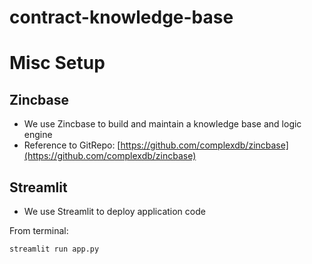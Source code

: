 # contract-knowledge-base

# Misc Setup

## Zincbase

* We use Zincbase to build and maintain a knowledge base and logic engine
* Reference to GitRepo: [https://github.com/complexdb/zincbase](https://github.com/complexdb/zincbase)

## Streamlit

* We use Streamlit to deploy application code

From terminal:

```terminal
streamlit run app.py
```

